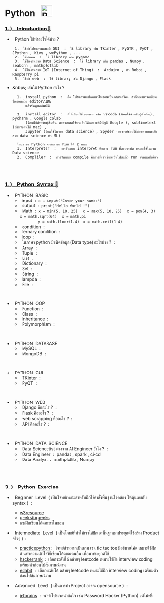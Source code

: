 # Python  &nbsp; <a href="https://www.python.org/" target="_blank" rel="noreferrer"><img src="https://raw.githubusercontent.com/danielcranney/readme-generator/main/public/icons/skills/python-colored.svg" width="36" height="36" alt="Python" /></a>

### [1.&nbsp;) &nbsp;&nbsp; Introduction 🔗](https://realpython.com/)
-  &nbsp; Python ใช้ทำอะไรได้บ้าง ?

        1.  ใช้ทำโปรแกรมแบบมี GUI  :  ใช้ library เช่น Tkinter , PyGTK , PyQT , JPython , Kivy , wxPython , ...
        2.  ใช้ทำเกม  :  ใช้ library เช่น pygame
        3.  ใช้ในงานสาย Data Science  :  ใช้ library เช่น pandas , Numpy , seaborn , mathplotlib
        4.  ใช้ในงานสาย IoT (Internet of Thing)  :  Arduino , ทำ Robot , Raspberry pi
        5.  ใช้ทำ web  :  ใช้ library เช่น Django , Flask

- &nbps; เริ่มใช้ Python ยังไง ?

        1.  install python  :  คือ โปรแกรมแปลภาษาไพธอนเป็นภาษาเครื่อง เราก็จะสามารถเขียนไพธอนด้วย editor/IDE
            แล้วรันดูผลลัพธ์ได้
  
        2.  install editor  :  มีให้เลือกใช้เยอะมาก เช่น vscode (นิยมใช้สำหรับผู้เริ่มต้น), pycharm , Google colab
            (นิยมใช้สำหรับผู้เริ่มต้น สะดวกมากใช้บนเว็บได้เลย แค่มีบัญชี Google ), sublimetext (สำหรับคนใช้ mac) ,
            Jupyter (นิยมใช้ในงาน data science) , Spyder (อาจารย์ชอบใช้สอนตามมหาลัยสาย data science ทำ ML)

        โดยภาษา Python จะสามารถ Run ได้ 2 แบบ
        1.  Interpreter  :  การรันแบบ interpret คือการ run ที่ละบรรทัด เหมาะใช้ในงาน Data science
        2.  Compliler  :  การรันแบบ compile คือการที่เราเขียนเป็นไฟล์แล้ว run ทั้งหมดทีเดียว

<br/><br/>

### [1.&nbsp;) &nbsp;&nbsp; Python &nbsp;Syntax 🔗](https://www.w3schools.com/python/)
-  &nbsp; PYTHON &nbsp;BASIC
   -  &nbsp; input &nbsp;:&nbsp; ```x = input('Enter your name:')```
   -  &nbsp; output &nbsp;:&nbsp; ```print("Hello World !")```
   -  &nbsp; Math &nbsp;:&nbsp; ```x = min(5, 10, 25)``` &nbsp;&nbsp; ```x = max(5, 10, 25)``` &nbsp;&nbsp; ```x = pow(4, 3)``` &nbsp;&nbsp; ```x = math.sqrt(64)``` &nbsp;&nbsp; ```x = math.pi``` <br/>&nbsp;&nbsp;&nbsp;&nbsp;&nbsp;&nbsp;&nbsp;&nbsp;&nbsp;&nbsp;&nbsp;&nbsp;&nbsp;&nbsp; ```y = math.floor(1.4)```&nbsp;&nbsp; ```x = math.ceil(1.4)```
   -  &nbsp; condition &nbsp;:&nbsp;
   -  &nbsp; ternary condition &nbsp;:&nbsp;
   -  &nbsp; loop &nbsp;:&nbsp;
   -  &nbsp; ในภาษา python มีชนิดข้อมูล (Data type) อะไรบ้าง ? &nbsp;:&nbsp;
   -  &nbsp; Array &nbsp;:&nbsp;
   -  &nbsp; Tuple &nbsp;:&nbsp;
   -  &nbsp; List &nbsp;:&nbsp;
   -  &nbsp; Dictionary &nbsp;:&nbsp;
   -  &nbsp; Set &nbsp;:&nbsp;
   -  &nbsp; String &nbsp;:&nbsp;
   -  &nbsp; lampda &nbsp;:&nbsp;
   -  &nbsp; File &nbsp;:&nbsp;

<br/>

- &nbsp; PYTHON &nbsp;OOP
  - &nbsp; Function &nbsp;:&nbsp;
  - &nbsp; Class &nbsp;:&nbsp;
  - &nbsp; Inheritance &nbsp;:&nbsp;
  - &nbsp; Polymorphism &nbsp;:&nbsp;
 
<br/>

- &nbsp; PYTHON &nbsp;DATABASE
  - &nbsp; MySQL &nbsp;:&nbsp;
  - &nbsp; MongoDB &nbsp;:&nbsp;
 
<br/>

- &nbsp; PYTHON &nbsp;GUI
  - &nbsp; TKinter &nbsp;:&nbsp;
  - &nbsp; PyQT &nbsp;:&nbsp;
 
<br/>

- &nbsp; PYTHON &nbsp;WEB
  - &nbsp; Django คืออะไร ? &nbsp;:&nbsp;
  - &nbsp; Flask คืออะไร ? &nbsp;:&nbsp;
  - &nbsp; web scrapping คืออะไร ? &nbsp;:&nbsp;
  - &nbsp; API คืออะไร ? &nbsp;:&nbsp;
 
<br/>

- &nbsp; PYTHON &nbsp;DATA &nbsp;SCIENCE
  - &nbsp; Data Sciencetist ต่างจาก AI Engineer ยังไง ? &nbsp;:&nbsp; 
  - &nbsp; Data Engineer &nbsp;:&nbsp; pandas , spark , ci-cd
  - &nbsp; Data Analyst &nbsp;:&nbsp; mathplotlib , Numpy

<br/><br/>

### 3.&nbsp;) &nbsp;&nbsp; Python &nbsp;Exercise 
- &nbsp; Beginner &nbsp;Level &nbsp;( เป็นโจทย์เหมาะสำหรับฝึกใช้คำสั่งพื้นฐานให้คล่อง ให้คุ้นเคยกับ syntax ) &nbsp;:&nbsp;
  - [w3resource](https://www.w3resource.com/python-exercises/tkinter/index-basic.php)
  - [geeksforgeeks](https://www.geeksforgeeks.org/python-exercises-practice-questions-and-solutions/)
  - [เกมฝึกเขียนโค้ดภาษาไพธอน](https://py.checkio.org/)

- &nbsp; Intermediate &nbsp;Level &nbsp;( เป็นโจทย์ที่ทำให้เราได้ฝึกเอาพื้นฐานมาประยุกต์ใช้สร้าง Product จริงๆ ) &nbsp;:&nbsp;
  - [practicepython](https://www.practicepython.org/)&nbsp;:&nbsp; โจทย์ส่วนมากเป็นเกม เช่น tic tac toe มีอธิบายโค้ด เหมาะใช้ฝึกอ่านทำความเข้าใจวิธีเขียนโค้ดของคนอื่น เพื่อมาประยุกต์ใช้ 
  - [hackerrank](https://www.hackerrank.com/domains/python?filters%5Bstatus%5D%5B%5D=unsolved&filters%5Bdifficulty%5D%5B%5D=medium) &nbsp;:&nbsp; เลือกระดับได้ คล้ายๆ leetcode เหมาะใช้ฝึก interview coding เตรียมตัวก่อนไปสัมภาษณ์งาน 
  - [edabit](https://edabit.com/challenge/rZToTkR5eB9Zn4zLh) &nbsp;:&nbsp; เลือกระดับได้ คล้ายๆ leetcode เหมาะใช้ฝึก interview coding เตรียมตัวก่อนไปสัมภาษณ์งาน

- &nbsp; Advanced &nbsp;Level &nbsp;( เป็นการทำ Project อาจจะ opensource ) &nbsp;:&nbsp;
  - [jetbrains](https://www.jetbrains.com/pages/academy/learn-python/?source=google&medium=cpc&campaign=13433376885&term=python%20practice&content=594036037356&gad=1&gclid=Cj0KCQjwuNemBhCBARIsADp74QRhGMr3OUYpRmbDaBxkOCLyd2tuNu0d9UJzk88bVbDyUxbtsf8dUiUaAh3AEALw_wcB) &nbsp;:&nbsp; พาทำโปรเจคน่าสนใจ เช่น Password Hacker (Python) แต่ไม่ฟรี
